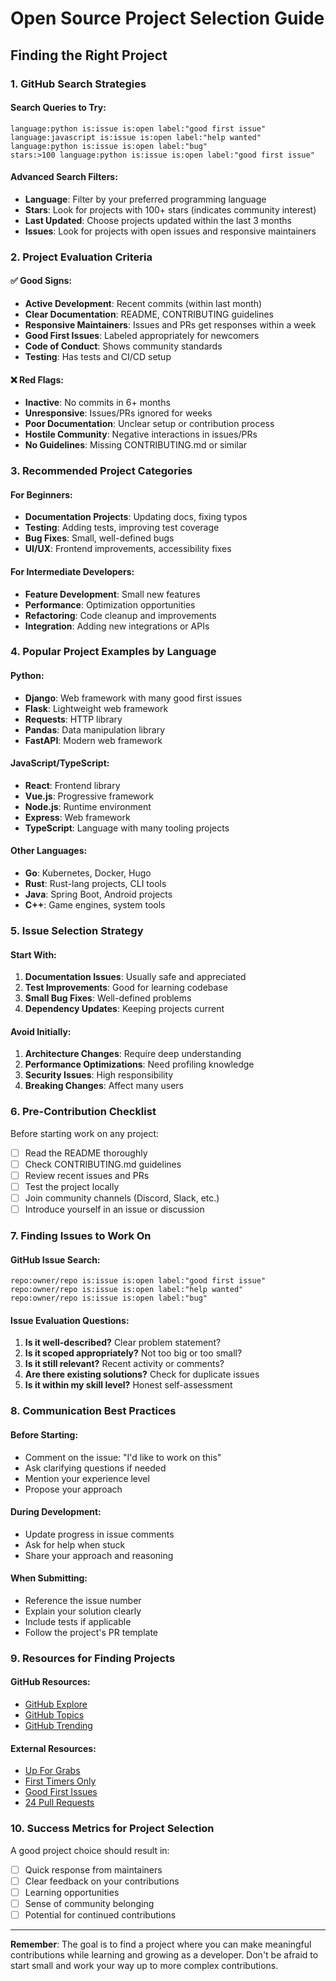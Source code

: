 # Open Source Project Selection Guide

## Finding the Right Project

### 1. GitHub Search Strategies

#### Search Queries to Try:
```
language:python is:issue is:open label:"good first issue"
language:javascript is:issue is:open label:"help wanted"
language:python is:issue is:open label:"bug"
stars:>100 language:python is:issue is:open label:"good first issue"
```

#### Advanced Search Filters:
- **Language**: Filter by your preferred programming language
- **Stars**: Look for projects with 100+ stars (indicates community interest)
- **Last Updated**: Choose projects updated within the last 3 months
- **Issues**: Look for projects with open issues and responsive maintainers

### 2. Project Evaluation Criteria

#### ✅ Good Signs:
- **Active Development**: Recent commits (within last month)
- **Clear Documentation**: README, CONTRIBUTING guidelines
- **Responsive Maintainers**: Issues and PRs get responses within a week
- **Good First Issues**: Labeled appropriately for newcomers
- **Code of Conduct**: Shows community standards
- **Testing**: Has tests and CI/CD setup

#### ❌ Red Flags:
- **Inactive**: No commits in 6+ months
- **Unresponsive**: Issues/PRs ignored for weeks
- **Poor Documentation**: Unclear setup or contribution process
- **Hostile Community**: Negative interactions in issues/PRs
- **No Guidelines**: Missing CONTRIBUTING.md or similar

### 3. Recommended Project Categories

#### For Beginners:
- **Documentation Projects**: Updating docs, fixing typos
- **Testing**: Adding tests, improving test coverage
- **Bug Fixes**: Small, well-defined bugs
- **UI/UX**: Frontend improvements, accessibility fixes

#### For Intermediate Developers:
- **Feature Development**: Small new features
- **Performance**: Optimization opportunities
- **Refactoring**: Code cleanup and improvements
- **Integration**: Adding new integrations or APIs

### 4. Popular Project Examples by Language

#### Python:
- **Django**: Web framework with many good first issues
- **Flask**: Lightweight web framework
- **Requests**: HTTP library
- **Pandas**: Data manipulation library
- **FastAPI**: Modern web framework

#### JavaScript/TypeScript:
- **React**: Frontend library
- **Vue.js**: Progressive framework
- **Node.js**: Runtime environment
- **Express**: Web framework
- **TypeScript**: Language with many tooling projects

#### Other Languages:
- **Go**: Kubernetes, Docker, Hugo
- **Rust**: Rust-lang projects, CLI tools
- **Java**: Spring Boot, Android projects
- **C++**: Game engines, system tools

### 5. Issue Selection Strategy

#### Start With:
1. **Documentation Issues**: Usually safe and appreciated
2. **Test Improvements**: Good for learning codebase
3. **Small Bug Fixes**: Well-defined problems
4. **Dependency Updates**: Keeping projects current

#### Avoid Initially:
1. **Architecture Changes**: Require deep understanding
2. **Performance Optimizations**: Need profiling knowledge
3. **Security Issues**: High responsibility
4. **Breaking Changes**: Affect many users

### 6. Pre-Contribution Checklist

Before starting work on any project:

- [ ] Read the README thoroughly
- [ ] Check CONTRIBUTING.md guidelines
- [ ] Review recent issues and PRs
- [ ] Test the project locally
- [ ] Join community channels (Discord, Slack, etc.)
- [ ] Introduce yourself in an issue or discussion

### 7. Finding Issues to Work On

#### GitHub Issue Search:
```
repo:owner/repo is:issue is:open label:"good first issue"
repo:owner/repo is:issue is:open label:"help wanted"
repo:owner/repo is:issue is:open label:"bug"
```

#### Issue Evaluation Questions:
1. **Is it well-described?** Clear problem statement?
2. **Is it scoped appropriately?** Not too big or too small?
3. **Is it still relevant?** Recent activity or comments?
4. **Are there existing solutions?** Check for duplicate issues
5. **Is it within my skill level?** Honest self-assessment

### 8. Communication Best Practices

#### Before Starting:
- Comment on the issue: "I'd like to work on this"
- Ask clarifying questions if needed
- Mention your experience level
- Propose your approach

#### During Development:
- Update progress in issue comments
- Ask for help when stuck
- Share your approach and reasoning

#### When Submitting:
- Reference the issue number
- Explain your solution clearly
- Include tests if applicable
- Follow the project's PR template

### 9. Resources for Finding Projects

#### GitHub Resources:
- [GitHub Explore](https://github.com/explore)
- [GitHub Topics](https://github.com/topics)
- [GitHub Trending](https://github.com/trending)

#### External Resources:
- [Up For Grabs](https://up-for-grabs.net/)
- [First Timers Only](https://www.firsttimersonly.com/)
- [Good First Issues](https://goodfirstissues.com/)
- [24 Pull Requests](https://24pullrequests.com/)

### 10. Success Metrics for Project Selection

A good project choice should result in:
- [ ] Quick response from maintainers
- [ ] Clear feedback on your contributions
- [ ] Learning opportunities
- [ ] Sense of community belonging
- [ ] Potential for continued contributions

---

**Remember**: The goal is to find a project where you can make meaningful contributions while learning and growing as a developer. Don't be afraid to start small and work your way up to more complex contributions. 